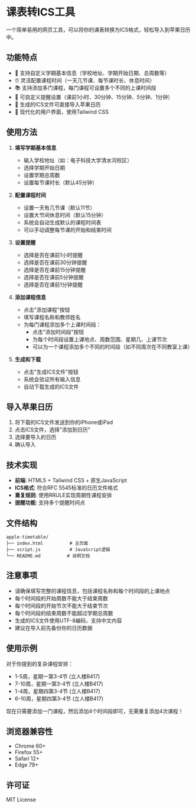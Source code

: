 # 课表转ICS工具

一个简单易用的网页工具，可以将你的课表转换为ICS格式，轻松导入到苹果日历中。

## 功能特点

- 📅 支持自定义学期基本信息（学校地址、学期开始日期、总周数等）
- ⏰ 灵活配置课程时间（一天几节课、每节课时长、休息时间）
- 📚 支持添加多门课程，每门课程可设置多个不同的上课时间段
- 🔔 可自定义提醒设置（课前1小时、30分钟、15分钟、5分钟、1分钟）
- 📱 生成的ICS文件可直接导入苹果日历
- 🎨 现代化的用户界面，使用Tailwind CSS

## 使用方法

1. **填写学期基本信息**
   - 输入学校地址（如：电子科技大学清水河校区）
   - 选择学期开始日期
   - 设置学期总周数
   - 设置每节课时长（默认45分钟）

2. **配置课程时间**
   - 设置一天有几节课（默认11节）
   - 设置大节间休息时间（默认15分钟）
   - 系统会自动生成默认的课程时间表
   - 可以手动调整每节课的开始和结束时间

3. **设置提醒**
   - 选择是否在课前1小时提醒
   - 选择是否在课前30分钟提醒
   - 选择是否在课前15分钟提醒
   - 选择是否在课前5分钟提醒
   - 选择是否在课前1分钟提醒

4. **添加课程信息**
   - 点击"添加课程"按钮
   - 填写课程名称和教师姓名
   - 为每门课程添加多个上课时间段：
     - 点击"添加时间段"按钮
     - 为每个时间段设置上课地点、周数范围、星期几、上课节次
     - 可以为一个课程添加多个不同的时间段（如不同周次在不同教室上课）

5. **生成和下载**
   - 点击"生成ICS文件"按钮
   - 系统会验证所有输入信息
   - 自动下载生成的ICS文件

## 导入苹果日历

1. 将下载的ICS文件发送到你的iPhone或iPad
2. 点击ICS文件，选择"添加到日历"
3. 选择要导入的日历
4. 确认导入

## 技术实现

- **前端**: HTML5 + Tailwind CSS + 原生JavaScript
- **ICS格式**: 符合RFC 5545标准的日历文件格式
- **重复规则**: 使用RRULE实现周期性课程安排
- **提醒功能**: 支持多个提醒时间点

## 文件结构

```
apple-timetable/
├── index.html          # 主页面
├── script.js           # JavaScript逻辑
└── README.md          # 说明文档
```

## 注意事项

- 请确保填写完整的课程信息，包括课程名称和每个时间段的上课地点
- 每个时间段的开始周数不能大于结束周数
- 每个时间段的开始节次不能大于结束节次
- 每个时间段的结束周数不能超过学期总周数
- 生成的ICS文件使用UTF-8编码，支持中文内容
- 建议在导入前先备份你的日历数据

## 使用示例

对于你提到的复杂课程安排：
- 1-5周，星期一第3-4节 (立人楼B417)
- 7-10周，星期一第3-4节 (立人楼B417)
- 1-4周，星期四第3-4节 (立人楼B417)
- 6-10周，星期四第3-4节 (立人楼B417)

现在只需要添加一门课程，然后添加4个时间段即可，无需重复添加4次课程！

## 浏览器兼容性

- Chrome 60+
- Firefox 55+
- Safari 12+
- Edge 79+

## 许可证

MIT License
